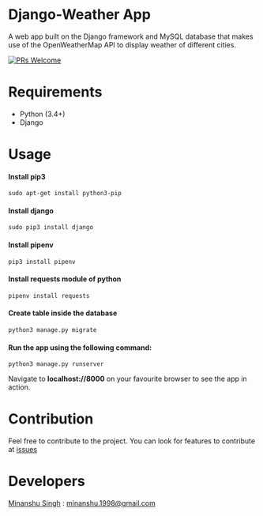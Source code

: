 # Django-Weather App
A web app built on the Django framework and MySQL database that makes use of the OpenWeatherMap API to display weather of different cities.


[![PRs Welcome](https://img.shields.io/badge/PRs-welcome-brightgreen.svg?style=flat-square)](http://makeapullrequest.com)

# Requirements
* Python (3.4+)
* Django

# Usage
#### Install pip3
```sudo apt-get install python3-pip```
#### Install django
```sudo pip3 install django```
#### Install pipenv
```pip3 install pipenv```
#### Install requests module of python
```pipenv install requests```
#### Create table inside the database
```python3 manage.py migrate```
#### Run the app using the following command:
```python3 manage.py runserver```


Navigate to **localhost://8000** on your favourite browser to see the app in action.

# Contribution
Feel free to contribute to the project. You can look for features to contribute at [issues](https://github.com/kryptokinght/django-weather-app/issues)

# Developers
[Minanshu Singh](https://github.com/kryptokinght) : minanshu.1998@gmail.com
